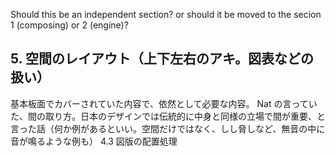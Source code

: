 Should this be an independent section? or should it be moved to the secion 1 (composing) or 2 (engine)?

## 5. 空間のレイアウト（上下左右のアキ。図表などの扱い）
基本板面でカバーされていた内容で、依然として必要な内容。
Nat の言っていた、間の取り方。日本のデザインでは伝統的に中身と同様の立場で間が重要、と言った話（何か例があるといい。空間だけではなく、しし脅しなど、無音の中に音が鳴るような例も）
4.3 図版の配置処理
